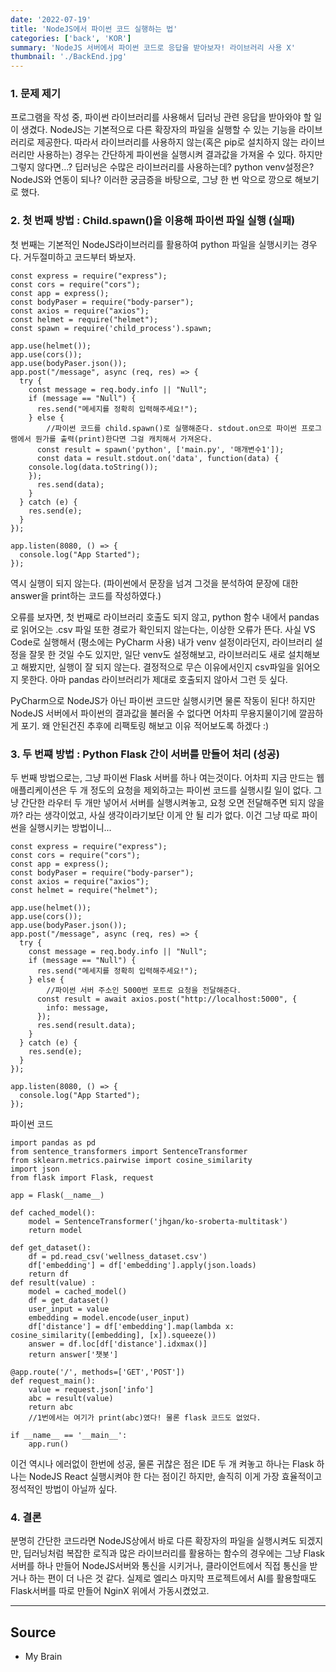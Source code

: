 ```yaml
---
date: '2022-07-19'
title: 'NodeJS에서 파이썬 코드 실행하는 법'
categories: ['back', 'KOR']
summary: 'NodeJS 서버에서 파이썬 코드로 응답을 받아보자! 라이브러리 사용 X'
thumbnail: './BackEnd.jpg'
---
```


### 1. 문제 제기

프로그램을 작성 중, 파이썬 라이브러리를 사용해서 딥러닝 관련 응답을 받아와야 할 일이 생겼다.
NodeJS는 기본적으로 다른 확장자의 파일을 실행할 수 있는 기능을 라이브러리로 제공한다.
따라서 라이브러리를 사용하지 않는(혹은 pip로 설치하지 않는 라이브러리만 사용하는) 경우는 간단하게 파이썬을 실행시켜 결과값을
가져올 수 있다. 
하지만 그렇지 않다면...? 딥러닝은 수많은 라이브러리를 사용하는데? python venv설정은? NodeJS와 연동이 되나?
이러한 궁금증을 바탕으로, 그냥 한 번 악으로 깡으로 해보기로 했다. 

### 2. 첫 번째 방법 : Child.spawn()을 이용해 파이썬 파일 실행 (실패)

첫 번째는 기본적인 NodeJS라이브러리를 활용하여 python 파일을 실행시키는 경우다. 거두절미하고 코드부터 봐보자.

```
const express = require("express");
const cors = require("cors");
const app = express();
const bodyPaser = require("body-parser");
const axios = require("axios");
const helmet = require("helmet");
const spawn = require('child_process').spawn;

app.use(helmet());
app.use(cors());
app.use(bodyPaser.json());
app.post("/message", async (req, res) => {
  try {
    const message = req.body.info || "Null";
    if (message == "Null") {
      res.send("메세지를 정확히 입력해주세요!");
    } else {
        //파이썬 코드를 child.spawn()로 실행해준다. stdout.on으로 파이썬 프로그램에서 뭔가를 출력(print)한다면 그걸 캐치해서 가져온다. 
      const result = spawn('python', ['main.py', '매개변수1']);
      const data = result.stdout.on('data', function(data) {
    console.log(data.toString());
    });
      res.send(data);
    }
  } catch (e) {
    res.send(e);
  }
});

app.listen(8080, () => {
  console.log("App Started");
});
```
역시 실행이 되지 않는다. (파이썬에서 문장을 넘겨 그것을 분석하여 문장에 대한 answer을 print하는 코드를 작성하였다.)

오류를 보자면, 첫 번째로 라이브러리 호출도 되지 않고, python 함수 내에서 pandas로 읽어오는 .csv 파일 또한
경로가 확인되지 않는다는, 이상한 오류가 뜬다. 사실 VS Code로 실행해서 (평소에는 PyCharm 사용) 내가 venv 설정이라던지,
라이브러리 설정을 잘못 한 것일 수도 있지만, 일단 venv도 설정해보고, 라이브러리도 새로 설치해보고 해봤지만, 실행이 잘 되지 않는다.
결정적으로 무슨 이유에서인지 csv파일을 읽어오지 못한다. 아마 pandas 라이브러리가 제대로 호출되지 않아서 그런 듯 싶다.

PyCharm으로 NodeJS가 아닌 파이썬 코드만 실행시키면 물론 작동이 된다! 하지만 NodeJS 서버에서 파이썬의 결과값을 불러올 수 없다면 어차피
무용지물이기에 깔끔하게 포기. 왜 안된건진 추후에 리팩토링 해보고 이유 적어보도록 하겠다 :)

### 3. 두 번쨰 방법 : Python Flask 간이 서버를 만들어 처리 (성공)

두 번째 방법으로는, 그냥 파이썬 Flask 서버를 하나 여는것이다. 어차피 지금 만드는 웹 애플리케이션은 두 개 정도의 요청을 제외하고는
파이썬 코드를 실행시킬 일이 없다. 그냥 간단한 라우터 두 개만 넣어서 서버를 실행시켜놓고, 요청 오면 전달해주면 되지 않을까? 라는 생각이었고,
사실 생각이라기보단 이게 안 될 리가 없다. 이건 그냥 따로 파이썬을 실행시키는 방법이니...

```
const express = require("express");
const cors = require("cors");
const app = express();
const bodyPaser = require("body-parser");
const axios = require("axios");
const helmet = require("helmet");

app.use(helmet());
app.use(cors());
app.use(bodyPaser.json());
app.post("/message", async (req, res) => {
  try {
    const message = req.body.info || "Null";
    if (message == "Null") {
      res.send("메세지를 정확히 입력해주세요!");
    } else {
        //파이썬 서버 주소인 5000번 포트로 요청을 전달해준다.
      const result = await axios.post("http://localhost:5000", {
        info: message,
      });
      res.send(result.data);
    }
  } catch (e) {
    res.send(e);
  }
});

app.listen(8080, () => {
  console.log("App Started");
});
```
파이썬 코드
```
import pandas as pd
from sentence_transformers import SentenceTransformer
from sklearn.metrics.pairwise import cosine_similarity
import json
from flask import Flask, request

app = Flask(__name__)

def cached_model():
    model = SentenceTransformer('jhgan/ko-sroberta-multitask')
    return model

def get_dataset():
    df = pd.read_csv('wellness_dataset.csv')
    df['embedding'] = df['embedding'].apply(json.loads)
    return df
def result(value) :
    model = cached_model()
    df = get_dataset()
    user_input = value
    embedding = model.encode(user_input)
    df['distance'] = df['embedding'].map(lambda x: cosine_similarity([embedding], [x]).squeeze())
    answer = df.loc[df['distance'].idxmax()]
    return answer['챗봇']

@app.route('/', methods=['GET','POST'])
def request_main():
    value = request.json['info']
    abc = result(value)
    return abc
    //1번에서는 여기가 print(abc)였다! 물론 flask 코드도 없었다.

if __name__ == '__main__':
    app.run()

```

이건 역시나 에러없이 한번에 성공, 물론 귀찮은 점은 IDE 두 개 켜놓고 하나는 Flask 하나는 NodeJS React 실행시켜야 한 다는 점이긴 하지만,
솔직히 이게 가장 효율적이고 정석적인 방법이 아닐까 싶다.

### 4. 결론

분명히 간단한 코드라면 NodeJS상에서 바로 다른 확장자의 파일을 실행시켜도 되겠지만, 딥러닝처럼 복잡한 로직과
많은 라이브러리를 활용하는 함수의 경우에는 그냥 Flask서버를 하나 만들어 NodeJS서버와 통신을 시키거나, 클라이언트에서 직접 통신을 받거나
하는 편이 더 나은 것 같다. 실제로 엘리스 마지막 프로젝트에서 AI를 활용할때도 Flask서버를 따로 만들어 NginX 위에서 가동시켰었고.

---

## Source

- My Brain
